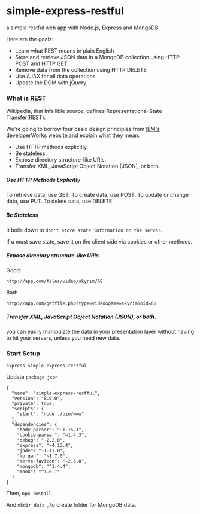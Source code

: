 # simple-express-restful
a simple restful web app with Node.js, Express and MongoDB.

Here are the goals:

* Learn what REST means in plain English
* Store and retrieve JSON data in a MongoDB collection using HTTP POST and HTTP GET
* Remove data from the collection using HTTP DELETE
* Use AJAX for all data operations
* Update the DOM with jQuery

### What is REST

Wikipedia, that infallible source, defines Representational State Transfer(REST).

We're going to borrow four basic design principles from [IBM's developerWorks website](http://www.ibm.com/developerworks/webservices/library/ws-restful/),and explain what they mean.

* Use HTTP methods explicitly.
* Be stateless.
* Expose directory structure-like URIs.
* Transfer XML, JavaScript Object Notation (JSON), or both.

##### Use HTTP Methods Explicitly
To retrieve data, use GET.
To create data, use POST.
To update or change data, use PUT.
To delete data, use DELETE.
    
##### Be Stateless
It boils down to `don't store state information on the server`.

If u must save state, save it on the client side via cookies or other methods.

##### Expose directory structure-like URIs
Good:

    http://app.com/files/video/skyrim/68

Bad:

    http://app.com/getfile.php?type=video&game=skyrim&pid=68
    
##### Transfer XML, JavaScript Object Notation (JSON), or both.

you can easily manipulate the data in your presentation layer without having to hit your servers, unless you need new data.


### Start Setup

    express simple-express-restful
    
Update `package.json`

    {
      "name": "simple-express-restful",
      "version": "0.0.0",
      "private": true,
      "scripts": {
        "start": "node ./bin/www"
      },
      "dependencies": {
        "body-parser": "~1.15.1",
        "cookie-parser": "~1.4.3",
        "debug": "~2.2.0",
        "express": "~4.13.4",
        "jade": "~1.11.0",
        "morgan": "~1.7.0",
        "serve-favicon": "~2.3.0",
        "mongodb": "^1.4.4",
        "monk": "^1.0.1"
      }
    }

Then, `npm install`

And `mkdir data `, to create folder for MongoDB data.

